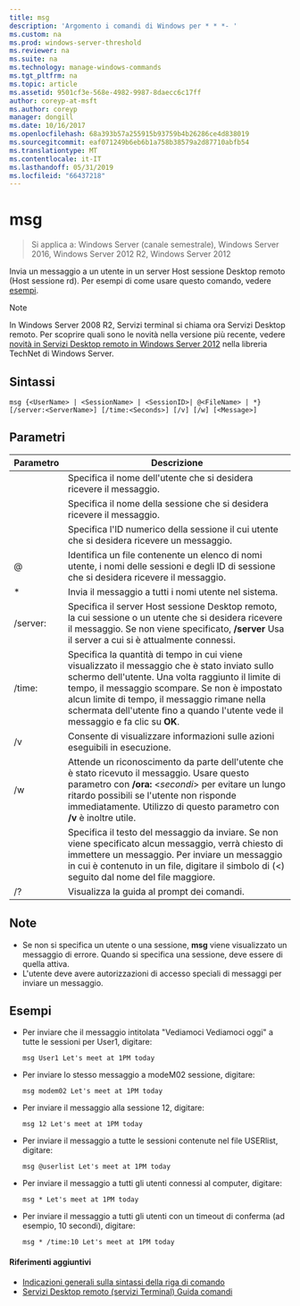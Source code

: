 ```yaml
---
title: msg
description: 'Argomento i comandi di Windows per * * *- '
ms.custom: na
ms.prod: windows-server-threshold
ms.reviewer: na
ms.suite: na
ms.technology: manage-windows-commands
ms.tgt_pltfrm: na
ms.topic: article
ms.assetid: 9501cf3e-568e-4982-9987-8daecc6c17ff
author: coreyp-at-msft
ms.author: coreyp
manager: dongill
ms.date: 10/16/2017
ms.openlocfilehash: 68a393b57a255915b93759b4b26286ce4d838019
ms.sourcegitcommit: eaf071249b6eb6b1a758b38579a2d87710abfb54
ms.translationtype: MT
ms.contentlocale: it-IT
ms.lasthandoff: 05/31/2019
ms.locfileid: "66437218"
---
```

# <a name="msg"></a>msg

>Si applica a: Windows Server (canale semestrale), Windows Server 2016, Windows Server 2012 R2, Windows Server 2012

Invia un messaggio a un utente in un server Host sessione Desktop remoto (Host sessione rd).
Per esempi di come usare questo comando, vedere [esempi](#BKMK_examples).
> [!NOTE]
> In Windows Server 2008 R2, Servizi terminal si chiama ora Servizi Desktop remoto. Per scoprire quali sono le novità nella versione più recente, vedere [novità in Servizi Desktop remoto in Windows Server 2012](https://technet.microsoft.com/library/hh831527) nella libreria TechNet di Windows Server.

## <a name="syntax"></a>Sintassi
```
msg {<UserName> | <SessionName> | <SessionID>| @<FileName> | *} [/server:<ServerName>] [/time:<Seconds>] [/v] [/w] [<Message>]
```

## <a name="parameters"></a>Parametri

|      Parametro       |                                                                                                                               Descrizione                                                                                                                               |
|----------------------|-------------------------------------------------------------------------------------------------------------------------------------------------------------------------------------------------------------------------------------------------------------------------|
|      <UserName>      |                                                                                                  Specifica il nome dell'utente che si desidera ricevere il messaggio.                                                                                                   |
|    <SessionName>     |                                                                                                 Specifica il nome della sessione che si desidera ricevere il messaggio.                                                                                                 |
|     <SessionID>      |                                                                                            Specifica l'ID numerico della sessione il cui utente che si desidera ricevere un messaggio.                                                                                            |
|     @<FileName>      |                                                                         Identifica un file contenente un elenco di nomi utente, i nomi delle sessioni e degli ID di sessione che si desidera ricevere il messaggio.                                                                         |
|          \*          |                                                                                                           Invia il messaggio a tutti i nomi utente nel sistema.                                                                                                            |
| /server:<ServerName> |                                              Specifica il server Host sessione Desktop remoto, la cui sessione o un utente che si desidera ricevere il messaggio. Se non viene specificato, **/server** Usa il server a cui si è attualmente connessi.                                              |
|   /time:<Seconds>    | Specifica la quantità di tempo in cui viene visualizzato il messaggio che è stato inviato sullo schermo dell'utente. Una volta raggiunto il limite di tempo, il messaggio scompare. Se non è impostato alcun limite di tempo, il messaggio rimane nella schermata dell'utente fino a quando l'utente vede il messaggio e fa clic su **OK**. |
|          /v          |                                                                                                         Consente di visualizzare informazioni sulle azioni eseguibili in esecuzione.                                                                                                         |
|          /w          |         Attende un riconoscimento da parte dell'utente che è stato ricevuto il messaggio. Usare questo parametro con **/ora:** <*secondi*> per evitare un lungo ritardo possibili se l'utente non risponde immediatamente. Utilizzo di questo parametro con **/v** è inoltre utile.          |
|      <Message>       |                  Specifica il testo del messaggio da inviare. Se non viene specificato alcun messaggio, verrà chiesto di immettere un messaggio. Per inviare un messaggio in cui è contenuto in un file, digitare il simbolo di (<) seguito dal nome del file maggiore.                  |
|          /?          |                                                                                                                  Visualizza la guida al prompt dei comandi.                                                                                                                   |

## <a name="remarks"></a>Note
-   Se non si specifica un utente o una sessione, **msg** viene visualizzato un messaggio di errore. Quando si specifica una sessione, deve essere di quella attiva.
-   L'utente deve avere autorizzazioni di accesso speciali di messaggi per inviare un messaggio.

## <a name="BKMK_examples"></a>Esempi
-   Per inviare che il messaggio intitolata "Vediamoci Vediamoci oggi" a tutte le sessioni per User1, digitare:
    ```
    msg User1 Let's meet at 1PM today
    ```
-   Per inviare lo stesso messaggio a modeM02 sessione, digitare:
    ```
    msg modem02 Let's meet at 1PM today
    ```
-   Per inviare il messaggio alla sessione 12, digitare:
    ```
    msg 12 Let's meet at 1PM today
    ```
-   Per inviare il messaggio a tutte le sessioni contenute nel file USERlist, digitare:
    ```
    msg @userlist Let's meet at 1PM today
    ```
-   Per inviare il messaggio a tutti gli utenti connessi al computer, digitare:
    ```
    msg * Let's meet at 1PM today
    ```
-   Per inviare il messaggio a tutti gli utenti con un timeout di conferma (ad esempio, 10 secondi), digitare:
    ```
    msg * /time:10 Let's meet at 1PM today
    ```

#### <a name="additional-references"></a>Riferimenti aggiuntivi
-  [Indicazioni generali sulla sintassi della riga di comando](command-line-syntax-key.md)
-  [Servizi Desktop remoto &#40;servizi Terminal&#41; Guida comandi](remote-desktop-services-terminal-services-command-reference.md)
